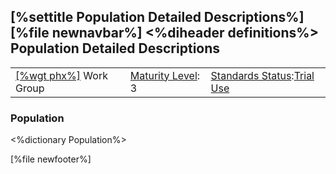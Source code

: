 \[%settitle Population Detailed Descriptions%\]
\[%file newnavbar%\]
&lt;%diheader definitions%&gt;
Population Detailed Descriptions
--------------------------------

|                                              |                                             |                                                                                      |
|----------------------------------------------|---------------------------------------------|--------------------------------------------------------------------------------------|
| [\[%wgt phx%\]](%5B%wg%20phx%%5D) Work Group | [Maturity Level](versions.html#maturity): 3 | [Standards Status](versions.html#std-process):[Trial Use](versions.html#std-process) |

<span id="def"></span>
### Population

&lt;%dictionary Population%&gt;

\[%file newfooter%\]
